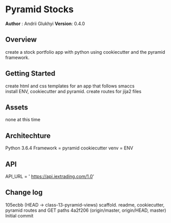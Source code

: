 # Pyramid Stocks


**Author** : Andrii Glukhyi
**Version**: 0.4.0

## Overview
create a stock portfolio app with python using cookiecutter and the pyramid framework.



## Getting Started
create html and css templates for an app that follows smaccs  
install ENV, cookiecutter and pyramid. 
create routes for jija2 files

## Assets
none at this time

## Architechture
Python 3.6.4 
Framework = pyramid
cookiecutter
venv = ENV

## API

API_URL = ' https://api.iextrading.com/1.0'

## Change log
105ecbb (HEAD -> class-13-pyramid-views) scaffold. readme, cookiecutter, pyramid routes and GET paths
4a2f206 (origin/master, origin/HEAD, master) Initial commit